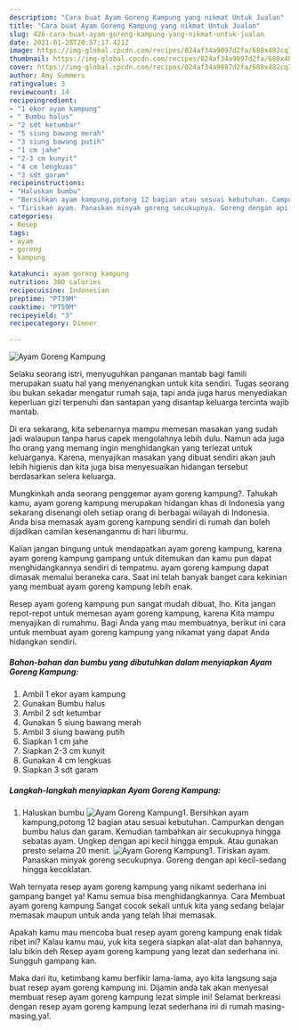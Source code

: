 ```yaml
---
description: "Cara buat Ayam Goreng Kampung yang nikmat Untuk Jualan"
title: "Cara buat Ayam Goreng Kampung yang nikmat Untuk Jualan"
slug: 426-cara-buat-ayam-goreng-kampung-yang-nikmat-untuk-jualan
date: 2021-01-28T20:57:17.421Z
image: https://img-global.cpcdn.com/recipes/024af34a9097d2fa/680x482cq70/ayam-goreng-kampung-foto-resep-utama.jpg
thumbnail: https://img-global.cpcdn.com/recipes/024af34a9097d2fa/680x482cq70/ayam-goreng-kampung-foto-resep-utama.jpg
cover: https://img-global.cpcdn.com/recipes/024af34a9097d2fa/680x482cq70/ayam-goreng-kampung-foto-resep-utama.jpg
author: Amy Summers
ratingvalue: 3
reviewcount: 14
recipeingredient:
- "1 ekor ayam kampung"
- " Bumbu halus"
- "2 sdt ketumbar"
- "5 siung bawang merah"
- "3 siung bawang putih"
- "1 cm jahe"
- "2-3 cm kunyit"
- "4 cm lengkuas"
- "3 sdt garam"
recipeinstructions:
- "Haluskan bumbu"
- "Bersihkan ayam kampung,potong 12 bagian atau sesuai kebutuhan. Campurkan dengan bumbu halus dan garam. Kemudian tambahkan air secukupnya hingga sebatas ayam. Ungkep dengan api kecil hingga empuk. Atau gunakan presto selama 20 menit."
- "Tiriskan ayam. Panaskan minyak goreng secukupnya. Goreng dengan api kecil-sedang hingga kecoklatan."
categories:
- Resep
tags:
- ayam
- goreng
- kampung

katakunci: ayam goreng kampung 
nutrition: 300 calories
recipecuisine: Indonesian
preptime: "PT39M"
cooktime: "PT59M"
recipeyield: "3"
recipecategory: Dinner

---
```



![Ayam Goreng Kampung](https://img-global.cpcdn.com/recipes/024af34a9097d2fa/680x482cq70/ayam-goreng-kampung-foto-resep-utama.jpg)

Selaku seorang istri, menyuguhkan panganan mantab bagi famili merupakan suatu hal yang menyenangkan untuk kita sendiri. Tugas seorang ibu bukan sekadar mengatur rumah saja, tapi anda juga harus menyediakan keperluan gizi terpenuhi dan santapan yang disantap keluarga tercinta wajib mantab.

Di era  sekarang, kita sebenarnya mampu memesan masakan yang sudah jadi walaupun tanpa harus capek mengolahnya lebih dulu. Namun ada juga lho orang yang memang ingin menghidangkan yang terlezat untuk keluarganya. Karena, menyajikan masakan yang dibuat sendiri akan jauh lebih higienis dan kita juga bisa menyesuaikan hidangan tersebut berdasarkan selera keluarga. 



Mungkinkah anda seorang penggemar ayam goreng kampung?. Tahukah kamu, ayam goreng kampung merupakan hidangan khas di Indonesia yang sekarang disenangi oleh setiap orang di berbagai wilayah di Indonesia. Anda bisa memasak ayam goreng kampung sendiri di rumah dan boleh dijadikan camilan kesenanganmu di hari liburmu.

Kalian jangan bingung untuk mendapatkan ayam goreng kampung, karena ayam goreng kampung gampang untuk ditemukan dan kamu pun dapat menghidangkannya sendiri di tempatmu. ayam goreng kampung dapat dimasak memalui beraneka cara. Saat ini telah banyak banget cara kekinian yang membuat ayam goreng kampung lebih enak.

Resep ayam goreng kampung pun sangat mudah dibuat, lho. Kita jangan repot-repot untuk memesan ayam goreng kampung, karena Kita mampu menyajikan di rumahmu. Bagi Anda yang mau membuatnya, berikut ini cara untuk membuat ayam goreng kampung yang nikamat yang dapat Anda hidangkan sendiri.

<!--inarticleads1-->

##### Bahan-bahan dan bumbu yang dibutuhkan dalam menyiapkan Ayam Goreng Kampung:

1. Ambil 1 ekor ayam kampung
1. Gunakan  Bumbu halus
1. Ambil 2 sdt ketumbar
1. Gunakan 5 siung bawang merah
1. Ambil 3 siung bawang putih
1. Siapkan 1 cm jahe
1. Siapkan 2-3 cm kunyit
1. Gunakan 4 cm lengkuas
1. Siapkan 3 sdt garam




<!--inarticleads2-->

##### Langkah-langkah menyiapkan Ayam Goreng Kampung:

1. Haluskan bumbu
<img src="https://img-global.cpcdn.com/steps/30dcabe3533a4730/160x128cq70/ayam-goreng-kampung-langkah-memasak-1-foto.jpg" alt="Ayam Goreng Kampung">1. Bersihkan ayam kampung,potong 12 bagian atau sesuai kebutuhan. Campurkan dengan bumbu halus dan garam. Kemudian tambahkan air secukupnya hingga sebatas ayam. Ungkep dengan api kecil hingga empuk. Atau gunakan presto selama 20 menit.
<img src="https://img-global.cpcdn.com/steps/2e78d1c7bcff4919/160x128cq70/ayam-goreng-kampung-langkah-memasak-2-foto.jpg" alt="Ayam Goreng Kampung">1. Tiriskan ayam. Panaskan minyak goreng secukupnya. Goreng dengan api kecil-sedang hingga kecoklatan.




Wah ternyata resep ayam goreng kampung yang nikamt sederhana ini gampang banget ya! Kamu semua bisa menghidangkannya. Cara Membuat ayam goreng kampung Sangat cocok sekali untuk kita yang sedang belajar memasak maupun untuk anda yang telah lihai memasak.

Apakah kamu mau mencoba buat resep ayam goreng kampung enak tidak ribet ini? Kalau kamu mau, yuk kita segera siapkan alat-alat dan bahannya, lalu bikin deh Resep ayam goreng kampung yang lezat dan sederhana ini. Sungguh gampang kan. 

Maka dari itu, ketimbang kamu berfikir lama-lama, ayo kita langsung saja buat resep ayam goreng kampung ini. Dijamin anda tak akan menyesal membuat resep ayam goreng kampung lezat simple ini! Selamat berkreasi dengan resep ayam goreng kampung lezat sederhana ini di rumah masing-masing,ya!.

